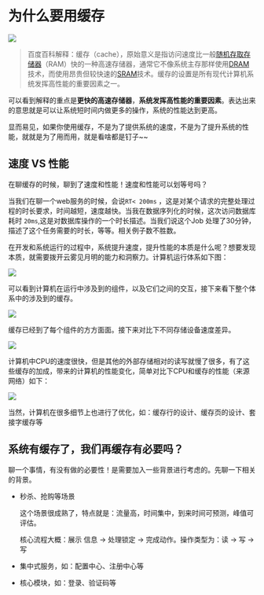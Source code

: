 #  为什么要用缓存

![](https://gitee.com/lidaming/assets/raw/master/earth.jpg)

> 百度百科解释：缓存（cache），原始意义是指访问速度比一般[随机存取存储器](https://baike.baidu.com/item/随机存取存储器)（RAM）快的一种高速存储器，通常它不像系统主存那样使用[DRAM](https://baike.baidu.com/item/DRAM)技术，而使用昂贵但较快速的[SRAM](https://baike.baidu.com/item/SRAM)技术。缓存的设置是所有现代计算机系统发挥高性能的重要因素之一。



可以看到解释的重点是**更快的高速存储器**，**系统发挥高性能的重要因素**。表达出来的意思就是可以让系统短时间内做更多的操作，系统的性能达到更高。

显而易见，如果你使用缓存，不是为了提供系统的速度，不是为了提升系统的性能，就就是为了用而用，就是看啥都是钉子~~

## 速度 VS 性能

在聊缓存的时候，聊到了速度和性能！速度和性能可以划等号吗？

当我们在聊一个web服务的时候，会说`RT< 200ms` ，这是对某个请求的完整处理过程的时长要求，时间越短，速度越快。当我在数据序列化的时候，这次访问数据库耗时 `20ms`,这是对数据库操作的一个时长描述。当我们说这个Job 处理了30分钟，描述了这个任务需要的时长，等等。相关例子数不胜数。

在开发和系统运行的过程中，系统提升速度，提升性能的本质是什么呢？想要发现本质，就需要拨开云雾见月明的能力和洞察力。计算机运行体系如下图：

![](https://gitee.com/lidaming/assets/raw/master/computor_struct.jfif)

可以看到计算机在运行中涉及到的组件，以及它们之间的交互，接下来看下整个体系中的涉及到的缓存。

![](https://gitee.com/lidaming/assets/raw/master/computor_cache.jpg)

缓存已经到了每个组件的方方面面。接下来对比下不同存储设备速度差异。

![](https://gitee.com/lidaming/assets/raw/master/cache_time.png)



计算机中CPU的速度很快，但是其他的外部存储相对的读写就慢了很多，有了这些缓存的加成，带来的计算机的性能变化，简单对比下CPU和缓存的性能（来源网络）如下：

![](https://gitee.com/lidaming/assets/raw/master/cache_preformance.jpg)



当然，计算机在很多细节上也进行了优化，如：缓存行的设计、缓存页的设计、套接字缓存等



## 系统有缓存了，我们再缓存有必要吗？

聊一个事情，有没有做的必要性！是需要加入一些背景进行考虑的。先聊一下相关的背景。

- 秒杀、抢购等场景

  这个场景很成熟了，特点就是：流量高，时间集中，到来时间可预测，峰值可评估。

  核心流程大概：展示 信息 -> 处理锁定 -> 完成动作。操作类型为：读 -> 写 -> 写

- 集中式服务，如：配置中心、注册中心等

- 核心模块，如：登录、验证码等

  